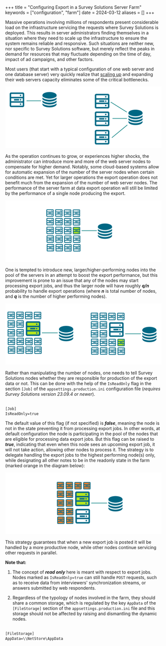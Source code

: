 +++
title = "Configuring Export in a Survey Solutions Server Farm"
keywords = ["configuration", "farm"]
date = 2024-03-12
aliases = []
+++

Massive operations involving millions of respondents present considerable load on the infrastructure servicing the requests where Survey Solutions is deployed. This results in server administrators finding themselves in a situation where they need to scale up the infrastructure to ensure the system remains reliable and responsive. Such situations are neither new, nor specific to Survey Solutions software, but merely reflect the peaks in demand for resources that may fluctuate depending on the time of day, impact of ad campaigns, and other factors.

Most users (that start with a typical configuration of one web server and one database server) very quickly realize that [scaling up](/faq/web-farm/) and expanding their web servers capacity eliminates some of the critical bottlenecks.

<CENTER>
  <A href="images/nodes1.png">
    <IMG src="images/nodes1.png">
  </A>
</CENTER>

As the operation continues to grow, or experiences higher shocks, the administrator can introduce more and more of the web server nodes to compensate for higher demand. Notably, some cloud-based systems allow for automatic expansion of the number of the server nodes when certain conditions are met. Yet for larger operations the export operation does not benefit much from the expansion of the number of web server nodes. The performance of the server farm at data export operation will still be limited by the performance of a single node producing the export.

<CENTER>
  <A href="images/nodes2.png">
    <IMG src="images/nodes2.png">
  </A>
</CENTER>

One is tempted to introduce new, larger/higher-performing nodes into the pool of the servers in an attempt to boost the export performance, but this improvement is prone to an issue that any of the nodes may start processing export jobs, and thus the larger node will have roughly ***q/n*** probability to handle export operations (where ***n*** is total number of nodes, and ***q*** is the number of higher performing nodes).

<CENTER>
  <A href="images/nodes3.png">
    <IMG src="images/nodes3.png">
  </A>
</CENTER>

Rather than manipulating the number of nodes, one needs to tell Survey Solutions nodes whether they are responsible for production of the export data or not. This can be done with the help of the `IsReadOnly` flag in the section `[Job]` of the `appsettings.production.ini` configuration file (*requires Survey Solutions version 23.09.4 or newer*).

```

[Job]
IsReadOnly=true

```

The default value of this flag (if not specified) is ***false***, meaning the node is not in the state preventing it from processing export jobs. In other words, at default configuration the node is participating in the pool of the nodes that are eligible for processing data export jobs. But this flag can be raised to ***true***, indicating that even when this node sees an upcoming export job, it will not take action, allowing other nodes to process it. The strategy is to delegate handling the export jobs to the highest performing node(s) only, while designating all other notes to be in the readonly state in the farm (marked orange in the diagram below):

<CENTER>
  <A href="images/nodes4.png">
    <IMG src="images/nodes4.png">
  </A>
</CENTER>

This strategy guarantees that when a new export job is posted it will be handled by a more productive node, while other nodes continue servicing other requests in parallel.

**Note that:**

1. The concept of ***read only*** here is meant with respect to export jobs. Nodes marked as `IsReadOnly=true` can still handle `POST` requests, such as to receive data from interviewers' synchronization streams, or answers submitted by web respondents.

2. Regardless of the typology of nodes involved in the farm, they should share a common storage, which is regulated by the key `AppData` of the `[FileStorage]` section of the `appsettings.production.ini` file and this storage should not be affected by raising and dismantling the dynamic nodes.

```

[FileStorage]
AppData=\\NetStore\AppData

```
